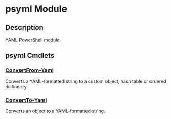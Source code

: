 ﻿---
Module Name: psyml
Module Guid: a88e2e67-a937-4d98-a4d3-0b03d3ade169
Download Help Link: https://github.com/bitrut94/psyml
Help Version: 1.0.0
Locale: en-US
---

# psyml Module
## Description
YAML PowerShell module

## psyml Cmdlets
### [ConvertFrom-Yaml](ConvertFrom-Yaml.md)
Converts a YAML-formatted string to a custom object, hash table or ordered dictionary.

### [ConvertTo-Yaml](ConvertTo-Yaml.md)
Converts an object to a YAML-formatted string.
